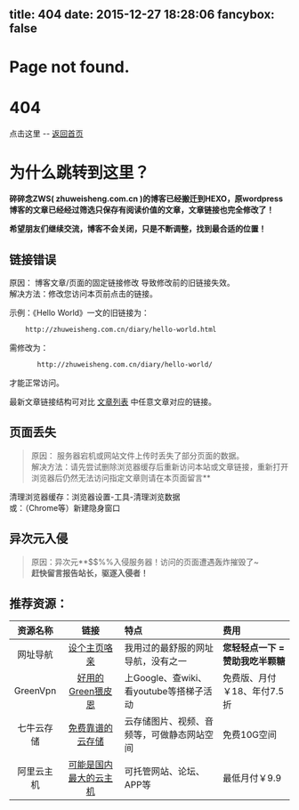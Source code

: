 title: 404
date: 2015-12-27 18:28:06
fancybox: false
---

# Page not found.
# 404

点击这里 -- [返回首页][1]

# 为什么跳转到这里？

 **碎碎念ZWS( zhuweisheng.com.cn )的博客已经搬迁到HEXO，原wordpress博客的文章已经经过筛选只保存有阅读价值的文章，文章链接也完全修改了！**

 **希望朋友们继续交流，博客不会关闭，只是不断调整，找到最合适的位置！**

## 链接错误

原因： 博客文章/页面的固定链接修改 导致修改前的旧链接失效。  
解决方法：修改您访问本页前点击的链接。  

示例：《Hello World》一文的旧链接为：  
```HTML
	http://zhuweisheng.com.cn/diary/hello-world.html
```
需修改为：
```HTML
	   http://zhuweisheng.com.cn/diary/hello-world/
```
才能正常访问。

最新文章链接结构可对比 [文章列表][2] 中任意文章对应的链接。

## 页面丢失

>原因： 服务器宕机或网站文件上传时丢失了部分页面的数据。  
>解决方法：请先尝试删除浏览器缓存后重新访问本站或文章链接，重新打开浏览器后仍然无法访问指定文章则请在本页面留言**

清理浏览器缓存：浏览器设置-工具-清理浏览数据  
或：（Chrome等）新建隐身窗口

## 异次元入侵

>原因：异次元**$$%%入侵服务器！访问的页面遭遇轰炸摧毁了~  
>**赶快留言报告站长，驱逐入侵者！**

## 推荐资源：

| 资源名称 | 链接     | 特点 | 费用    |
| :------: | :------: | :------  | :------ |
| 网址导航 | [设个主页咯亲](http://www.2345.com/?knool123) | 我用过的最舒服的网址导航，没有之一 | **您轻轻点一下 = 赞助我吃半颗糖** |
| GreenVpn | [好用的Green猥皮恩](http://gjsq.me/4910708) | 上Google、查wiki、看youtube等搭梯子活动 | 免费版、月付￥18、年付7.5折 |
| 七牛云存储 | [免费靠谱的云存储](https://portal.qiniu.com/signup?code=3lmfxlrqtg502) | 云存储图片、视频、音频等，可做静态网站空间 | 免费10G空间 |
| 阿里云主机 | [可能是国内最大的云主机](http://www.aliyun.com/product/ecs/?ali_trackid=2:mm_26651787_3491004_36256896:1441285240_3k9_312975865) | 可托管网站、论坛、APP等 | 最低月付￥9.9 |


[1]: http://zhuweisheng.com.cn
[2]: http://zhuweisheng.com.cn/archives
